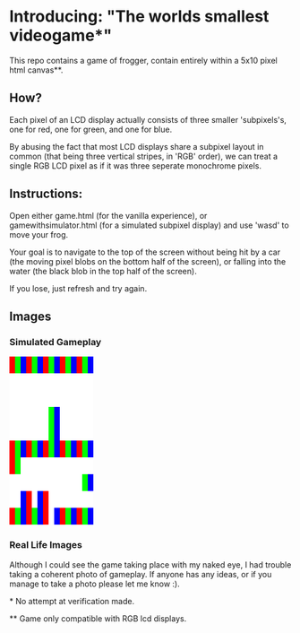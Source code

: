 
# Introducing: "The worlds smallest videogame*"
This repo contains a game of frogger, contain entirely within a 5x10 pixel html canvas**.

## How?

Each pixel of an LCD display actually consists of three smaller 'subpixels's, one for red, one for green, and one for blue.

By abusing the fact that most LCD displays share a subpixel layout in common (that being three vertical stripes, in 'RGB' order), we can treat a single RGB LCD pixel as if it was three seperate monochrome pixels.

## Instructions:

Open either game.html (for the vanilla experience), or gamewithsimulator.html (for a simulated subpixel display) and use 'wasd' to move your frog.

  

Your goal is to navigate to the top of the screen without being hit by a car (the moving pixel blobs on the bottom half of the screen), or falling into the water (the black blob in the top half of the screen).

  

If you lose, just refresh and try again.

  
  

## Images
### Simulated Gameplay
![simulated](images/smallestGameInProgressSimulator.png)
  
  
### Real Life Images
Although I could see the game taking place with my naked eye, I had trouble taking a coherent photo of gameplay. If anyone has any ideas, or if you manage to take a photo please let me know :).

\* No attempt at verification made.

\*\* Game only compatible with RGB lcd displays.
